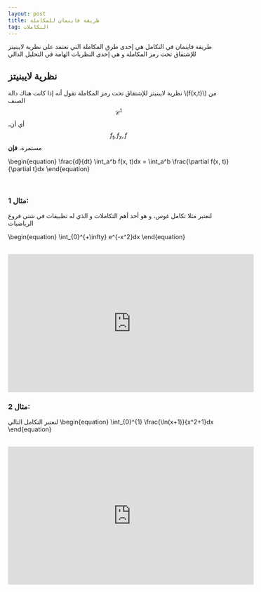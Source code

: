 ```yaml
---
layout: post
title: طريقة فاينمان للمكاملة
tag: التكاملات
---
```


طريقة فاينمان في التكامل هي إحدى طرق المكاملة التي تعتمد على نظرية لايبنيتز للإشتقاق تحت رمز المكاملة و هي إحدى النظريات الهامة في التحليل الدالي

## نظرية لايبنيتز

نظرية لايبنيتز للإشتقاق تحت رمز المكاملة تقول أنه إذا كانت هناك دالة \\(f(x,t)\\) من الصنف $$\mathcal{C}^1$$ ،أي أن $$f_t,f_x,f$$ مستمرة، <strong>  فإن</strong>

\begin{equation}
\frac{d}{dt} \int_a^b f(x, t)dx = \int_a^b \frac{\partial f(x, t)}{\partial t}dx
\end{equation}

<br>


### مثال 1:

لنعتبر مثلا تكامل غوس، و هو أحد أهم التكاملات و الذي له تطبيقات في شتى فروع الرياضيات

\begin{equation}
 \int_{0}^{+\infty} e^{-x^2}dx
\end{equation}

<br>

<iframe width="560" height="315" src="https://www.youtube.com/embed/AflQCAFtgnA?si=qY05VwxaO4-U-SSV" title="YouTube video player" frameborder="0" allow="accelerometer; autoplay; clipboard-write; encrypted-media; gyroscope; picture-in-picture; web-share" referrerpolicy="strict-origin-when-cross-origin" allowfullscreen></iframe>

<br>


### مثال 2:

لنعتبر التكامل التالي 
\begin{equation}
 \int_{0}^{1} \frac{\ln(x+1)}{x^2+1}dx
\end{equation}

<br>



<iframe width="560" height="315" src="https://www.youtube.com/embed/IKGiPwgSFrk?si=q-714VkDAWVHEcIj" title="YouTube video player" frameborder="0" allow="accelerometer; autoplay; clipboard-write; encrypted-media; gyroscope; picture-in-picture; web-share" referrerpolicy="strict-origin-when-cross-origin" allowfullscreen></iframe>

<br>
<br>


<script src="https://utteranc.es/client.js"
        repo="bachirmath/bachirmath.github.io"
        issue-term="pathname"
        theme="github-dark-orange"
        crossorigin="anonymous"
        async>
</script>

